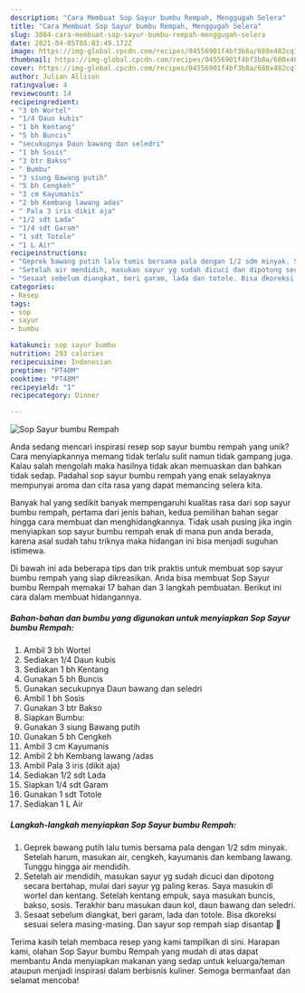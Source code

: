 ```yaml
---
description: "Cara Membuat Sop Sayur bumbu Rempah, Menggugah Selera"
title: "Cara Membuat Sop Sayur bumbu Rempah, Menggugah Selera"
slug: 3884-cara-membuat-sop-sayur-bumbu-rempah-menggugah-selera
date: 2021-04-05T05:03:49.172Z
image: https://img-global.cpcdn.com/recipes/04556901f4bf3b8a/680x482cq70/sop-sayur-bumbu-rempah-foto-resep-utama.jpg
thumbnail: https://img-global.cpcdn.com/recipes/04556901f4bf3b8a/680x482cq70/sop-sayur-bumbu-rempah-foto-resep-utama.jpg
cover: https://img-global.cpcdn.com/recipes/04556901f4bf3b8a/680x482cq70/sop-sayur-bumbu-rempah-foto-resep-utama.jpg
author: Julian Allison
ratingvalue: 4
reviewcount: 14
recipeingredient:
- "3 bh Wortel"
- "1/4 Daun kubis"
- "1 bh Kentang"
- "5 bh Buncis"
- "secukupnya Daun bawang dan seledri"
- "1 bh Sosis"
- "3 btr Bakso"
- " Bumbu"
- "3 siung Bawang putih"
- "5 bh Cengkeh"
- "3 cm Kayumanis"
- "2 bh Kembang lawang adas"
- " Pala 3 iris dikit aja"
- "1/2 sdt Lada"
- "1/4 sdt Garam"
- "1 sdt Totole"
- "1 L Air"
recipeinstructions:
- "Geprek bawang putih lalu tumis bersama pala dengan 1/2 sdm minyak. Setelah harum, masukan air, cengkeh, kayumanis dan kembang lawang. Tunggu hingga air mendidih."
- "Setelah air mendidih, masukan sayur yg sudah dicuci dan dipotong secara bertahap, mulai dari sayur yg paling keras. Saya masukin dl wortel dan kentang. Setelah kentang empuk, saya masukan buncis, bakso, sosis. Terakhir baru masukan daun kol, daun bawang dan seledri."
- "Sesaat sebelum diangkat, beri garam, lada dan totole. Bisa dkoreksi sesuai selera masing-masing. Dan sayur sop rempah siap disantap 🤗"
categories:
- Resep
tags:
- sop
- sayur
- bumbu

katakunci: sop sayur bumbu 
nutrition: 293 calories
recipecuisine: Indonesian
preptime: "PT40M"
cooktime: "PT48M"
recipeyield: "1"
recipecategory: Dinner

---
```



![Sop Sayur bumbu Rempah](https://img-global.cpcdn.com/recipes/04556901f4bf3b8a/680x482cq70/sop-sayur-bumbu-rempah-foto-resep-utama.jpg)

Anda sedang mencari inspirasi resep sop sayur bumbu rempah yang unik? Cara menyiapkannya memang tidak terlalu sulit namun tidak gampang juga. Kalau salah mengolah maka hasilnya tidak akan memuaskan dan bahkan tidak sedap. Padahal sop sayur bumbu rempah yang enak selayaknya mempunyai aroma dan cita rasa yang dapat memancing selera kita.



Banyak hal yang sedikit banyak mempengaruhi kualitas rasa dari sop sayur bumbu rempah, pertama dari jenis bahan, kedua pemilihan bahan segar hingga cara membuat dan menghidangkannya. Tidak usah pusing jika ingin menyiapkan sop sayur bumbu rempah enak di mana pun anda berada, karena asal sudah tahu triknya maka hidangan ini bisa menjadi suguhan istimewa.


Di bawah ini ada beberapa tips dan trik praktis untuk membuat sop sayur bumbu rempah yang siap dikreasikan. Anda bisa membuat Sop Sayur bumbu Rempah memakai 17 bahan dan 3 langkah pembuatan. Berikut ini cara dalam membuat hidangannya.

<!--inarticleads1-->

##### Bahan-bahan dan bumbu yang digunakan untuk menyiapkan Sop Sayur bumbu Rempah:

1. Ambil 3 bh Wortel
1. Sediakan 1/4 Daun kubis
1. Sediakan 1 bh Kentang
1. Gunakan 5 bh Buncis
1. Gunakan secukupnya Daun bawang dan seledri
1. Ambil 1 bh Sosis
1. Gunakan 3 btr Bakso
1. Siapkan  Bumbu:
1. Gunakan 3 siung Bawang putih
1. Gunakan 5 bh Cengkeh
1. Ambil 3 cm Kayumanis
1. Ambil 2 bh Kembang lawang /adas
1. Ambil  Pala 3 iris (dikit aja)
1. Sediakan 1/2 sdt Lada
1. Siapkan 1/4 sdt Garam
1. Gunakan 1 sdt Totole
1. Sediakan 1 L Air




<!--inarticleads2-->

##### Langkah-langkah menyiapkan Sop Sayur bumbu Rempah:

1. Geprek bawang putih lalu tumis bersama pala dengan 1/2 sdm minyak. Setelah harum, masukan air, cengkeh, kayumanis dan kembang lawang. Tunggu hingga air mendidih.
1. Setelah air mendidih, masukan sayur yg sudah dicuci dan dipotong secara bertahap, mulai dari sayur yg paling keras. Saya masukin dl wortel dan kentang. Setelah kentang empuk, saya masukan buncis, bakso, sosis. Terakhir baru masukan daun kol, daun bawang dan seledri.
1. Sesaat sebelum diangkat, beri garam, lada dan totole. Bisa dkoreksi sesuai selera masing-masing. Dan sayur sop rempah siap disantap 🤗




Terima kasih telah membaca resep yang kami tampilkan di sini. Harapan kami, olahan Sop Sayur bumbu Rempah yang mudah di atas dapat membantu Anda menyiapkan makanan yang sedap untuk keluarga/teman ataupun menjadi inspirasi dalam berbisnis kuliner. Semoga bermanfaat dan selamat mencoba!
